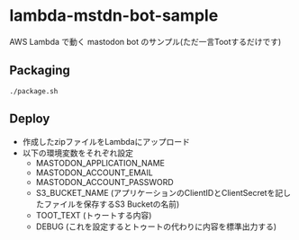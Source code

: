 # lambda-mstdn-bot-sample
AWS Lambda で動く mastodon bot のサンプル(ただ一言Tootするだけです)

## Packaging
```
./package.sh
```

## Deploy
- 作成したzipファイルをLambdaにアップロード
- 以下の環境変数をそれぞれ設定
  - MASTODON_APPLICATION_NAME
  - MASTODON_ACCOUNT_EMAIL
  - MASTODON_ACCOUNT_PASSWORD
  - S3_BUCKET_NAME (アプリケーションのClientIDとClientSecretを記したファイルを保存するS3 Bucketの名前)
  - TOOT_TEXT (トゥートする内容)
  - DEBUG (これを設定するとトゥートの代わりに内容を標準出力する)

